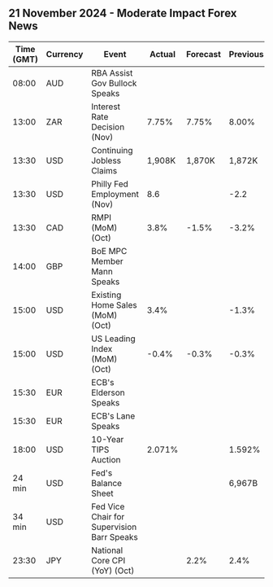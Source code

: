 ## 21 November 2024 - Moderate Impact Forex News

| Time (GMT) | Currency | Event | Actual | Forecast | Previous |
|------|----------|-------|--------|----------|----------|
| 08:00 | AUD | RBA Assist Gov Bullock Speaks |  |  |  |
| 13:00 | ZAR | Interest Rate Decision (Nov) | 7.75% | 7.75% | 8.00% |
| 13:30 | USD | Continuing Jobless Claims | 1,908K | 1,870K | 1,872K |
| 13:30 | USD | Philly Fed Employment (Nov) | 8.6 |  | -2.2 |
| 13:30 | CAD | RMPI (MoM) (Oct) | 3.8% | -1.5% | -3.2% |
| 14:00 | GBP | BoE MPC Member Mann Speaks |  |  |  |
| 15:00 | USD | Existing Home Sales (MoM) (Oct) | 3.4% |  | -1.3% |
| 15:00 | USD | US Leading Index (MoM) (Oct) | -0.4% | -0.3% | -0.3% |
| 15:30 | EUR | ECB's Elderson Speaks |  |  |  |
| 15:30 | EUR | ECB's Lane Speaks |  |  |  |
| 18:00 | USD | 10-Year TIPS Auction | 2.071% |  | 1.592% |
| 24 min | USD | Fed's Balance Sheet |  |  | 6,967B |
| 34 min | USD | Fed Vice Chair for Supervision Barr Speaks |  |  |  |
| 23:30 | JPY | National Core CPI (YoY) (Oct) |  | 2.2% | 2.4% |
